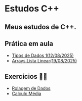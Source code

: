 # Estudos C++
Meus estudos de C++. <br>
---

## Prática em aula

- [Tipos de Dados 1(12/08/2025)](https://github.com/Giuliamourac/01-TipoDeDados.git)
- [Arrays Lista Linear(19/08/2025)](https://github.com/Giuliamourac/02-ArrayListaLinear.git)

## Exercícios 🐱‍👤

- [Rolagem de Dados](https://github.com/Giuliamourac/Rolagem-de-Dados.git)
- [Calculo Média](https://github.com/Giuliamourac/CalculoMedia.git)
